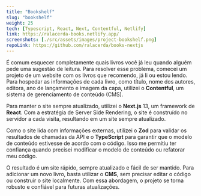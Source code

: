 ```yaml
---
title: "Bookshelf"
slug: "bookshelf"
weight: 25
tech: [Typescript, React, Next, Contentful, Netlify]
link: https://ralacerda-books.netlify.app/
screenshots: [./src/assets/images/project-bookshelf.png]
repoLink: https://github.com/ralacerda/books-nextjs
---
```


É comum esquecer completamente quais livros você já leu quando alguém pede uma sugestão de leitura. Para resolver esse problema, comecei um projeto de um website com os livros que recomendo, já li ou estou lendo. Para hospedar as informações de cada livro, como título, nome dos autores, editora, ano de lançamento e imagem da capa, utilizei o **Contentful**, um sistema de gerenciamento de conteúdo (CMS).

Para manter o site sempre atualizado, utilizei o **Next.js** 13, um framework de **React**. Com a estratégia de Server Side Rendering, o site é construído no servidor a cada visita, resultando em um site sempre atualizado.

Como o site lida com informações externas, utilizei o **Zod** para validar os resultados de chamadas da API e o **TypeScript** para garantir que o modelo de conteúdo estivesse de acordo com o código. Isso me permitiu ter confiança quando precisei modificar o modelo de conteúdo ou refatorar meu código.

O resultado é um site rápido, sempre atualizado e fácil de ser mantido. Para adicionar um novo livro, basta utilizar o **CMS**, sem precisar editar o código ou construir o site localmente. Com essa abordagem, o projeto se torna robusto e confiável para futuras atualizações.
